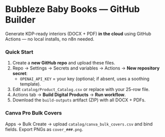 # Bubbleze Baby Books — GitHub Builder
Generate KDP-ready interiors (DOCX + PDF) **in the cloud** using GitHub Actions — no local installs, no n8n needed.

### Quick Start
1. Create a **new GitHub repo** and upload these files.
2. Repo → Settings → Secrets and variables → Actions → **New repository secret**:
   - `OPENAI_API_KEY` = your key (optional; if absent, uses a soothing template).
3. Edit `catalog/Product_Catalog.csv` or replace with your 25-row file.
4. Actions tab → **Build Digital Products** → **Run workflow**.
5. Download the `build-outputs` artifact (ZIP) with all DOCX + PDFs.

### Canva Pro Bulk Covers
Apps → Bulk Create → upload `catalog/canva_bulk_covers.csv` and bind fields. Export PNGs as `cover_###.png`.
